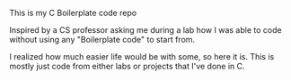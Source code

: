 This is my C Boilerplate code repo

Inspired by a CS professor asking me during a lab how I was able to code without using any "Boilerplate code" to start from.

I realized how much easier life would be with some, so here it is. This is mostly just code from either labs or projects that I've done in C. 